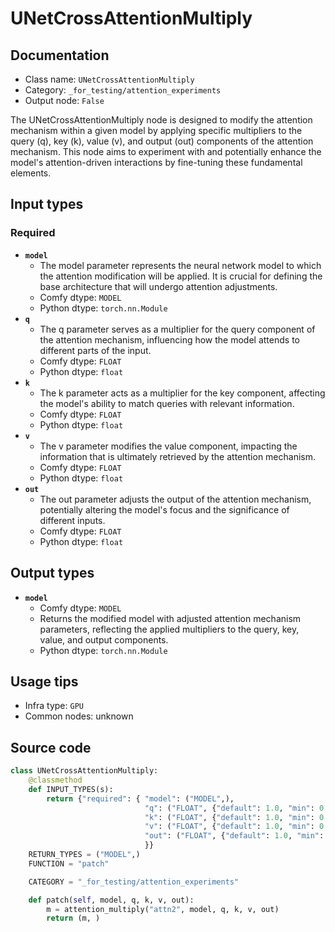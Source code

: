 # UNetCrossAttentionMultiply
## Documentation
- Class name: `UNetCrossAttentionMultiply`
- Category: `_for_testing/attention_experiments`
- Output node: `False`

The UNetCrossAttentionMultiply node is designed to modify the attention mechanism within a given model by applying specific multipliers to the query (q), key (k), value (v), and output (out) components of the attention mechanism. This node aims to experiment with and potentially enhance the model's attention-driven interactions by fine-tuning these fundamental elements.
## Input types
### Required
- **`model`**
    - The model parameter represents the neural network model to which the attention modification will be applied. It is crucial for defining the base architecture that will undergo attention adjustments.
    - Comfy dtype: `MODEL`
    - Python dtype: `torch.nn.Module`
- **`q`**
    - The q parameter serves as a multiplier for the query component of the attention mechanism, influencing how the model attends to different parts of the input.
    - Comfy dtype: `FLOAT`
    - Python dtype: `float`
- **`k`**
    - The k parameter acts as a multiplier for the key component, affecting the model's ability to match queries with relevant information.
    - Comfy dtype: `FLOAT`
    - Python dtype: `float`
- **`v`**
    - The v parameter modifies the value component, impacting the information that is ultimately retrieved by the attention mechanism.
    - Comfy dtype: `FLOAT`
    - Python dtype: `float`
- **`out`**
    - The out parameter adjusts the output of the attention mechanism, potentially altering the model's focus and the significance of different inputs.
    - Comfy dtype: `FLOAT`
    - Python dtype: `float`
## Output types
- **`model`**
    - Comfy dtype: `MODEL`
    - Returns the modified model with adjusted attention mechanism parameters, reflecting the applied multipliers to the query, key, value, and output components.
    - Python dtype: `torch.nn.Module`
## Usage tips
- Infra type: `GPU`
- Common nodes: unknown


## Source code
```python
class UNetCrossAttentionMultiply:
    @classmethod
    def INPUT_TYPES(s):
        return {"required": { "model": ("MODEL",),
                              "q": ("FLOAT", {"default": 1.0, "min": 0.0, "max": 10.0, "step": 0.01}),
                              "k": ("FLOAT", {"default": 1.0, "min": 0.0, "max": 10.0, "step": 0.01}),
                              "v": ("FLOAT", {"default": 1.0, "min": 0.0, "max": 10.0, "step": 0.01}),
                              "out": ("FLOAT", {"default": 1.0, "min": 0.0, "max": 10.0, "step": 0.01}),
                              }}
    RETURN_TYPES = ("MODEL",)
    FUNCTION = "patch"

    CATEGORY = "_for_testing/attention_experiments"

    def patch(self, model, q, k, v, out):
        m = attention_multiply("attn2", model, q, k, v, out)
        return (m, )

```
